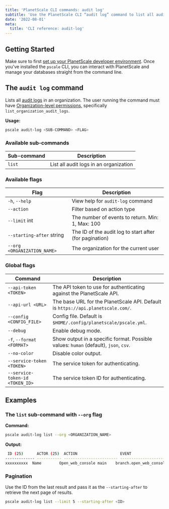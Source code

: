 ```yaml
---
title: 'PlanetScale CLI commands: audit log'
subtitle: 'Use the PlanetScale CLI “audit log” command to list all audit logs in an organization from your terminal.'
date: '2022-08-01'
meta:
  title: 'CLI reference: audit-log'
---
```


## Getting Started

Make sure to first [set up your PlanetScale developer environment](/docs/concepts/planetscale-environment-setup). Once you've installed the `pscale` CLI, you can interact with PlanetScale and manage your databases straight from the command line.

## The `audit log` command

Lists all [audit logs](/docs/concepts/audit-log) in an organization. The user running the command must have [Organization-level permissions](/docs/concepts/access-control), specifically `list_organization_audit_logs`.

**Usage:**

```bash
pscale audit-log <SUB-COMMAND> <FLAG>
```

### Available sub-commands

| **Sub-command** | **Description**                        |
| --------------- | -------------------------------------- |
| `list`          | List all audit logs in an organization |

### Available flags

| **Flag**                    | **Description**                                         |
| --------------------------- | ------------------------------------------------------- |
| `-h`, `--help`              | View help for `audit-log` command                       |
| `--action`                  | Filter based on action type                             |
| `--limit` int               | The number of events to return. Min: 1, Max: 100        |
| `--starting-after` string   | The ID of the audit log to start after (for pagination) |
| `--org <ORGANIZATION_NAME>` | The organization for the current user                   |

### Global flags

| **Command**                     | **Description**                                                                      |
| ------------------------------- | ------------------------------------------------------------------------------------ |
| `--api-token <TOKEN>`           | The API token to use for authenticating against the PlanetScale API.                 |
| `--api-url <URL>`               | The base URL for the PlanetScale API. Default is `https://api.planetscale.com/`.     |
| `--config <CONFIG_FILE>`        | Config file. Default is `$HOME/.config/planetscale/pscale.yml`.                      |
| `--debug`                       | Enable debug mode.                                                                   |
| `-f`, `--format <FORMAT>`       | Show output in a specific format. Possible values: `human` (default), `json`, `csv`. |
| `--no-color`                    | Disable color output.                                                                |
| `--service-token <TOKEN>`       | The service token for authenticating.                                                |
| `--service-token-id <TOKEN_ID>` | The service token ID for authenticating.                                             |

## Examples

### The `list` sub-command with `--org` flag

**Command:**

```bash
pscale audit-log list --org <ORGANIZATION_NAME>
```

**Output:**

```bash
 ID (25)      ACTOR (25)  ACTION                   EVENT                     REMOTE IP      LOCATION         CREATED AT
------------- ----------- ------------------------ ------------------------ --------------- ---------------- ------------
xxxxxxxxxx  Name        Open_web_console main    branch.open_web_console  xxx.xxx.xxx.x   Los Angeles, CA  1 day ago
```

### Pagination

Use the ID from the last result and pass it as the `--starting-after` to retrieve the next page of results.

```bash
pscale audit-log list --limit 5 --starting-after <ID>
```
